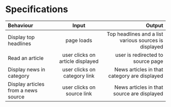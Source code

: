 # Specifications
| Behaviour | Input | Output |
| :---------------- | :---------------: | ------------------: |
| Display top headlines | page loads | Top headlines and a list various sources is displayed|
| Read an article  | user clicks on article displayed | user is redirected to  source page|
| Display news in category | user clicks on category link | News articles in that category are displayed |
| Display articles from a news source | user clicks on source link | News articles in that source are displayed  |

